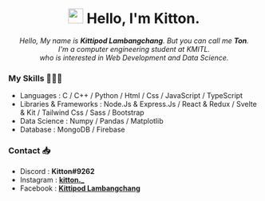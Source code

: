 <h1 align="center"><img src = "https://raw.githubusercontent.com/MartinHeinz/MartinHeinz/master/wave.gif" width = 30px> Hello, I'm Kitton.  </h1>

<p align="center"><i>Hello, My name is <b>Kittipod Lambangchang</b>. But you can call me <b>Ton</b>.</b><br>I'm a computer engineering student at KMITL. <br>who is interested in Web Development and Data Science.</i></p>

<h3>My Skills 👨🏻‍💻</h3>
<ul>
<li>Languages : C / C++ / Python / Html / Css / JavaScript / TypeScript</li>
<li>Libraries & Frameworks : Node.Js & Express.Js / React & Redux / Svelte & Kit / Tailwind Css / Sass / Bootstrap</li>
<li>Data Science : Numpy / Pandas / Matplotlib</li>
<li>Database : MongoDB / Firebase</li>

</ul>

<h3>Contact 📥</h3>
<ul>
<li>Discord : <b>Kitton#9262</b></li>
<li>Instagram : <a target="_blank" href="https://www.instagram.com/kitton._"><b>kitton._</b></a></li>
<li>Facebook : <a target="_blank" href="https://www.facebook.com/Thunder2004"><b>Kittipod Lambangchang</b></a></li>
</ul>
